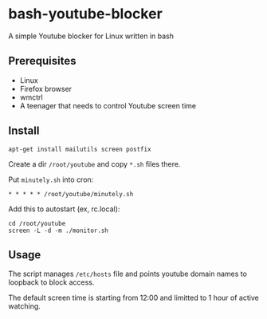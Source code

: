 # bash-youtube-blocker

A simple Youtube blocker for Linux written in bash

## Prerequisites

* Linux
* Firefox browser
* wmctrl
* A teenager that needs to control Youtube screen time

## Install

```
apt-get install mailutils screen postfix
```

Create a dir `/root/youtube` and copy `*.sh` files there.

Put `minutely.sh` into cron:
```
* * * * * /root/youtube/minutely.sh
```

Add this to autostart (ex, rc.local):
```
cd /root/youtube
screen -L -d -m ./monitor.sh
```

## Usage

The script manages `/etc/hosts` file and points youtube domain names to loopback to block access.

The default screen time is starting from 12:00 and limitted to 1 hour of active watching.

